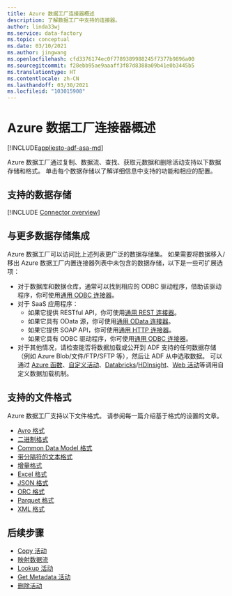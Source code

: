 ```yaml
---
title: Azure 数据工厂连接器概述
description: 了解数据工厂中支持的连接器。
author: linda33wj
ms.service: data-factory
ms.topic: conceptual
ms.date: 03/10/2021
ms.author: jingwang
ms.openlocfilehash: cfd3376174ec0f7789389988245f7377b9896a00
ms.sourcegitcommit: f28ebb95ae9aaaff3f87d8388a09b41e0b3445b5
ms.translationtype: HT
ms.contentlocale: zh-CN
ms.lasthandoff: 03/30/2021
ms.locfileid: "103015908"
---
```

# <a name="azure-data-factory-connector-overview"></a>Azure 数据工厂连接器概述

[!INCLUDE[appliesto-adf-asa-md](includes/appliesto-adf-asa-md.md)]

Azure 数据工厂通过复制、数据流、查找、获取元数据和删除活动支持以下数据存储和格式。 单击每个数据存储以了解详细信息中支持的功能和相应的配置。

## <a name="supported-data-stores"></a>支持的数据存储

[!INCLUDE [Connector overview](../../includes/data-factory-v2-connector-overview.md)]

## <a name="integrate-with-more-data-stores"></a>与更多数据存储集成

Azure 数据工厂可以访问比上述列表更广泛的数据存储集。 如果需要将数据移入/移出 Azure 数据工厂内置连接器列表中未包含的数据存储，以下是一些可扩展选项：
- 对于数据库和数据仓库，通常可以找到相应的 ODBC 驱动程序，借助该驱动程序，你可使用[通用 ODBC 连接器](connector-odbc.md)。
- 对于 SaaS 应用程序：
    - 如果它提供 RESTful API，你可使用[通用 REST 连接器](connector-rest.md)。
    - 如果它具有 OData 源，你可使用[通用 OData 连接器](connector-odata.md)。
    - 如果它提供 SOAP API，你可使用[通用 HTTP 连接器](connector-http.md)。
    - 如果它具有 ODBC 驱动程序，你可使用[通用 ODBC 连接器](connector-odbc.md)。
- 对于其他情况，请检查能否将数据加载或公开到 ADF 支持的任何数据存储（例如 Azure Blob/文件/FTP/SFTP 等），然后让 ADF 从中选取数据。 可以通过 [Azure 函数](control-flow-azure-function-activity.md)、[自定义活动](transform-data-using-dotnet-custom-activity.md)、[Databricks](transform-data-databricks-notebook.md)/[HDInsight](transform-data-using-hadoop-hive.md)、[Web 活动](control-flow-web-activity.md)等调用自定义数据加载机制。

## <a name="supported-file-formats"></a>支持的文件格式

Azure 数据工厂支持以下文件格式。 请参阅每一篇介绍基于格式的设置的文章。

- [Avro 格式](format-avro.md)
- [二进制格式](format-binary.md)
- [Common Data Model 格式](format-common-data-model.md)
- [带分隔符的文本格式](format-delimited-text.md)
- [增量格式](format-delta.md)
- [Excel 格式](format-excel.md)
- [JSON 格式](format-json.md)
- [ORC 格式](format-orc.md)
- [Parquet 格式](format-parquet.md)
- [XML 格式](format-xml.md)

## <a name="next-steps"></a>后续步骤

- [Copy 活动](copy-activity-overview.md)
- [映射数据流](concepts-data-flow-overview.md)
- [Lookup 活动](control-flow-lookup-activity.md)
- [Get Metadata 活动](control-flow-get-metadata-activity.md)
- [删除活动](delete-activity.md)
